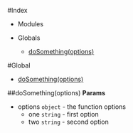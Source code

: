 #Index

* Modules

* Globals
  * [doSomething(options)](#doSomething)

#Global
* [doSomething(options)](#doSomething)

<a name="doSomething"></a>
##doSomething(options)
**Params**

- options `object` - the function options
  - one `string` - first option
  - two `string` - second option

